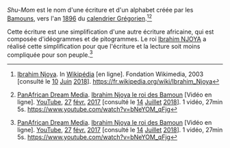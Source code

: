 <!-- TITLE: Shu Mom -->
<!-- SUBTITLE: Présentation de l'écriture Shu Mom -->

*Shu-Mom* est le nom d'une écriture et d'un alphabet créée par les [Bamouns](/peuple/afrique/a-situer/bamoun), vers l'an [1896](/histoire/date/calendrier-gregorien/par-annee/1896) du [calendrier Grégorien](/histoire/date/calendrier-gregorien).[^1][^2]

Cette écriture est une simplification d'une autre écriture africaine, qui est composée d'idéogrammes et de pitogrammes.
Le roi [Ibrahim NJOYA](/personnalite/homme/noble/souverain/roi/afrique/centre/bamoun/ibrahim-njoya) a réalisé cette simplification pour que l'écriture et la lecture soit moins compliquée pour son peuple.[^2]


[^1]: [Ibrahim Njoya](https://fr.wikipedia.org/wiki/Ibrahim_Njoya). In [Wikipédia](https://fr.wikipedia.org/) [en ligne]. Fondation Wikimedia, 2003 [consulté le [10](/histoire/date/calendrier-gregorien/par-jour/10) [Juin](/histoire/date/calendrier-gregorien/par-mois/juin) [2018](/histoire/date/calendrier-gregorien/par-annee/2018)]. https://fr.wikipedia.org/wiki/Ibrahim_Njoya
[^2]: [PanAfrican Dream Media](https://www.youtube.com/channel/UCu0a1M4ANVmdvF4Zj7c4HIA). [Ibrahim Njoya le roi des Bamoun](https://www.youtube.com/watch?v=bNeYOM_qFjg) [Vidéo en ligne]. [YouTube](https://www.youtube.com/), [27](/histoire/date/calendrier-gregorien/par-jour/27) [févr.](/histoire/date/calendrier-gregorien/par-mois/fevrier) [2017](https://partage.leremsesh.com/histoire/date/calendrier-gregorien/par-annee/2017) [consulté le [14](/histoire/date/calendrier-gregorien/par-jour/14) [Juillet](/histoire/date/calendrier-gregorien/par-mois/juillet) [2018](/histoire/date/calendrier-gregorien/par-annee/2018)]. 1 vidéo, 27min 5s. https://www.youtube.com/watch?v=bNeYOM_qFjg